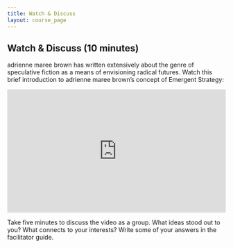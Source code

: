```yaml
---
title: Watch & Discuss
layout: course_page
---
```

## Watch & Discuss (10 minutes)

adrienne maree brown has written extensively about the genre of speculative fiction as a means of envisioning radical futures. Watch this brief introduction to adrienne maree brown’s concept of Emergent Strategy:

<div class="embed-container">
    <iframe width="640" height="390" 
    src="https://www.youtube.com/embed/IyN76oTt67M" 
    frameborder="0" allowfullscreen></iframe>
</div>
<style>
.embed-container {
  position: relative;
  padding-bottom: 56.25%;
  height: 0;
  overflow: hidden;
  max-width: 100%;
}
.embed-container iframe,
.embed-container object,
.embed-container embed {
  position: absolute;
  top: 0;
  left: 0;
  width: 100%;
  height: 100%;
}
</style>

Take five minutes to discuss the video as a group. What ideas stood out to you? What connects to your interests? Write some of your answers in the facilitator guide.

